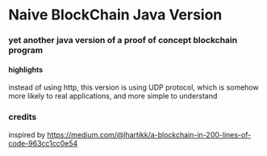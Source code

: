# Naive BlockChain Java Version

### yet another java version of a  proof of concept blockchain program

#### highlights
instead of using http, this version is using UDP protocol, which is 
somehow more likely to real applications, and more simple to understand



### credits
inspired by https://medium.com/@lhartikk/a-blockchain-in-200-lines-of-code-963cc1cc0e54